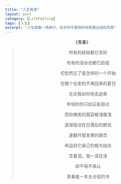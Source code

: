 ```yaml
---
title: "人生有感"
layout: post
category: [LifeFeeling]
tags: [人生]
excerpt: "人生就像一场旅行，在乎的不是目的地而是沿途的风景"
---
```


<center>
	《青春》

>所有的结局都已写好
>
>所有的泪水也都已启程
>
>切忽然忘了是怎样的一个开始
>
>在哪个古老的不再回来的夏日
>
>无论我如何地去追索
>
>年轻的你只如云影掠过
>
>而你微笑的面容极浅极浅
>
>逐渐隐没在日落后的群岚
>
>遂翻开那发黄的扉页
>
>命运将它装订的极为拙劣
>
>含着泪，我一读在读
>
>却不得不承认
>
>青春是一本太仓促的书

